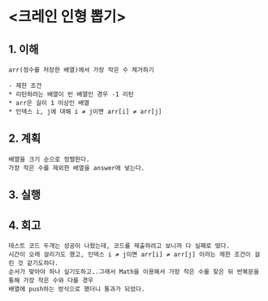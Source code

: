 # <크레인 인형 뽑기>

## 1. 이해

    arr(정수를 저장한 배열)에서 가장 작은 수 제거하기

    - 제한 조건
    * 리턴하려는 배열이 빈 배열인 경우 -1 리턴
    * arr은 길이 1 이상인 배열
    * 인덱스 i, j에 대해 i ≠ j이면 arr[i] ≠ arr[j]

## 2. 계획

    배열을 크기 순으로 정렬한다.
    가장 작은 수를 제외한 배열을 answer에 넣는다.

## 3. 실행

## 4. 회고

    테스트 코드 두개는 성공이 나왔는데, 코드를 제출하려고 보니까 다 실패로 떴다.
    시간이 오래 걸리기도 했고, 인덱스 i ≠ j이면 arr[i] ≠ arr[j] 이라는 제한 조건이 걸린 것 같기도하다.
    순서가 맞아야 하나 싶기도하고..그래서 Math을 이용해서 가장 작은 수를 찾은 뒤 반복문을 통해 가장 작은 수와 다를 경우
    배열에 push하는 방식으로 했더니 통과가 되었다.
